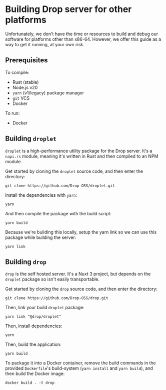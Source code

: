 # Building Drop server for other platforms

Unfortunately, we don't have the time or resources to build and debug our software for platforms other than x86-64. However, we offer this guide as a way to get it running, at your own risk.

## Prerequisites

To compile:

- Rust (stable)
- Node.js v20
- `yarn` (v1/legacy) package manager
- `git` VCS
- Docker

To run:

- Docker

## Building `droplet`

`droplet` is a high-performance utility package for the Drop server. It's a `napi.rs` module, meaning it's written in Rust and then compiled to an NPM module.

Get started by cloning the `droplet` source code, and then enter the directory:

```shell
git clone https://github.com/Drop-OSS/droplet.git
```

Install the dependencies with `yarn`:

```shell
yarn
```

And then compile the package with the build script:

```shell
yarn build
```

Because we're building this locally, setup the yarn link so we can use this package while building the server:

```shell
yarn link
```

## Building `drop`

`drop` is the self hosted server. It's a Nuxt 3 project, but depends on the `droplet` package so isn't easily transportable.

Get started by cloning the `drop` source code, and then enter the directory:

```shell
git clone https://github.com/Drop-OSS/drop.git
```

Then, link your build `droplet` package:

```shell
yarn link "@drop/droplet"
```

Then, install dependencies:

```shell
yarn
```

Then, build the application:

```
yarn build
```

To package it into a Docker container, remove the build commands in the provided `Dockerfile`'s build-system (`yarn install` and `yarn build`), and then build the Docker image:

```shell
docker build . -t drop
```

